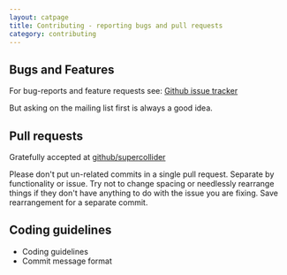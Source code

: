 ```yaml
---
layout: catpage
title: Contributing - reporting bugs and pull requests
category: contributing
---
```


## Bugs and Features

For bug-reports and feature requests see: [Github issue tracker](https://github.com/supercollider/supercollider/issues)

But asking on the mailing list first is always a good idea.


## Pull requests

Gratefully accepted at [github/supercollider](https://github.com/supercollider/supercollider)

Please don't put un-related commits in a single pull request.  Separate by functionality or issue.  Try not to change spacing or needlessly rearrange things if they don't have anything to do with the issue you are fixing.  Save rearrangement for a separate commit.

## Coding guidelines

- Coding guidelines
- Commit message format

